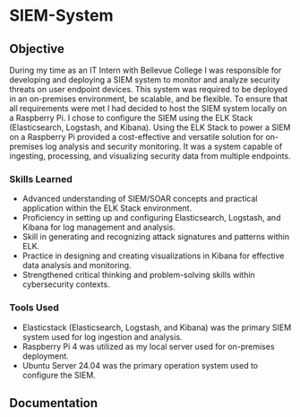 # SIEM-System

## Objective

During my time as an IT Intern with Bellevue College I was responsible for developing and deploying a SIEM system to monitor and analyze security threats on user endpoint devices. This system was required to be deployed in an on-premises environment, be scalable, and be flexible. To ensure that all requirements were met I had decided to host the SIEM system locally on a Raspberry Pi. I chose to configure the SIEM using the ELK Stack (Elasticsearch, Logstash, and Kibana). Using the ELK Stack to power a SIEM on a Raspberry Pi provided a cost-effective and versatile solution for on-premises log analysis and security monitoring. It was a system capable of ingesting, processing, and visualizing security data from multiple endpoints.

### Skills Learned

- Advanced understanding of SIEM/SOAR concepts and practical application within the ELK Stack environment.
- Proficiency in setting up and configuring Elasticsearch, Logstash, and Kibana for log management and analysis.
- Skill in generating and recognizing attack signatures and patterns within ELK.
- Practice in designing and creating visualizations in Kibana for effective data analysis and monitoring.
- Strengthened critical thinking and problem-solving skills within cybersecurity contexts.

### Tools Used

- Elasticstack (Elasticsearch, Logstash, and Kibana) was the primary SIEM system used for log ingestion and analysis.
- Raspberry Pi 4 was utilized as my local server used for on-premises deployment.
- Ubuntu Server 24.04 was the primary operation system used to configure the SIEM.

## Documentation
